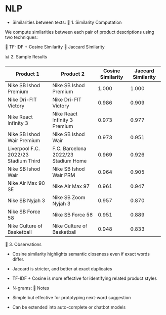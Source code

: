 
# NLP

- Similarities between texts:
 📐 1. Similarity Computation

We compute similarities between each pair of product descriptions using two techniques:

 🔹 TF-IDF + Cosine Similarity
 🔹 Jaccard Similarity


📊 2. Sample Results


| Product 1                            | Product 2                           | Cosine Similarity | Jaccard Similarity |
| ------------------------------------ | ----------------------------------- | ----------------- | ------------------ |
| Nike SB Ishod Premium                | Nike SB Ishod Premium               | 1.000             | 1.000              |
| Nike Dri-FIT Victory                 | Nike Dri-FIT Victory                | 0.986             | 0.909              |
| Nike React Infinity 3                | Nike React Infinity 3 Premium       | 0.973             | 0.977              |
| Nike SB Ishod Wair Premium           | Nike SB Ishod Wair                  | 0.973             | 0.951              |
| Liverpool F.C. 2022/23 Stadium Third | F.C. Barcelona 2022/23 Stadium Home | 0.969             | 0.926              |
| Nike SB Ishod Wair                   | Nike SB Ishod Wair PRM              | 0.964             | 0.905              |
| Nike Air Max 90 SE                   | Nike Air Max 97                     | 0.961             | 0.947              |
| Nike SB Nyjah 3                      | Nike SB Zoom Nyjah 3                | 0.957             | 0.870              |
| Nike SB Force 58                     | Nike SB Force 58                    | 0.951             | 0.889              |
| Nike Culture of Basketball           | Nike Culture of Basketball          | 0.948             | 0.833              |

          
📌 3. Observations

- Cosine similarity highlights semantic closeness even if exact words differ.
- Jaccard is stricter, and better at exact duplicates
- TF-IDF + Cosine is more effective for identifying related product styles

- N-grams:
📌 Notes
- Simple but effective for prototyping next-word suggestion
- Can be extended into auto-complete or chatbot models


